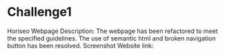 # Challenge1 
Horiseo Webpage
Description: The webpage has been refactored to meet the specified guidelines. The use of semantic html and broken navigation button has been resolved.
Screenshot
Website link: